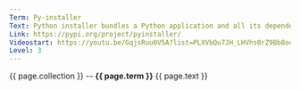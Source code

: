 ```yaml
---
Term: Py-installer
Text: Python installer bundles a Python application and all its dependencies into a single package
Link: https://pypi.org/project/pyinstaller/
Videostart: https://youtu.be/GqjsRuu0V5A?list=PLXVbQu7JH_LHVhs0rZ9Bb8ocyKlPljkaG&t=02m09s
Level: 3
---
```


{{ page.collection }} -- **{{ page.term }}**
   {{ page.text }} 
